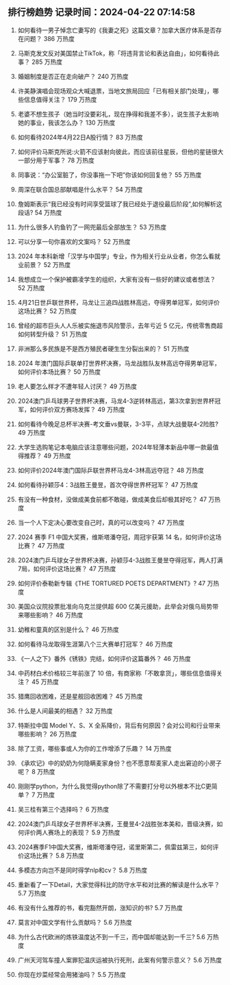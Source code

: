 
## 排行榜趋势 记录时间：2024-04-22 07:14:58
  
  1. 如何看待一男子悼念亡妻写的《我妻之死》这篇文章？加拿大医疗体系是否存在问题？ 386 万热度
    
  2. 马斯克发文反对美国禁止TikTok，称「将违背言论和表达自由」，如何看待此事？ 285 万热度
    
  3. 婚姻制度是否正在走向破产？ 240 万热度
    
  4. 许美静演唱会现场观众大喊退票，当地文旅局回应「已有相关部门处理」，哪些信息值得关注？ 179 万热度
    
  5. 老婆不想生孩子（她当时没要彩礼，现在挣得和我差不多），说生孩子太影响她的事业，我该怎么办？ 130 万热度
    
  6. 如何看待2024年4月22日A股行情？ 83 万热度
    
  7. 如何评价马斯克所说:火箭不应该射向彼此，而应该前往星辰，但他的星链很大一部分用于军事？ 78 万热度
    
  8. 同事说：“办公室脏了，你没事拖一下吧”你该如何回复他？ 55 万热度
    
  9. 周深在联合国总部献唱是什么水平？ 54 万热度
    
  10. 詹姆斯表示“我已经没有时间享受篮球了我已经处于退役最后阶段”,如何解析这段话? 54 万热度
    
  11. 为什么很多人钓鱼钓了一网兜最后全部放生？ 53 万热度
    
  12. 可以分享一句你喜欢的文案吗？ 52 万热度
    
  13. 2024 年本科新增「汉学与中国学」专业，作为相关行业从业者，你怎么看就业前景？ 52 万热度
    
  14. 我想成立一个保护被霸凌学生的组织，大家有没有一些好的建议或者想法？ 52 万热度
    
  15. 4月21日世乒联世界杯，马龙让三追四战胜林高远，夺得男单冠军，如何评价这场比赛？ 52 万热度
    
  16. 曾经的超市巨头人人乐被实施退市风险警示，去年亏近 5 亿元，传统零售商超如何转型升级？ 51 万热度
    
  17. 非洲那么多民族是不是西方殖民者硬生生分裂出来的？ 51 万热度
    
  18. 2024 年澳门国际乒联单打世界杯决赛，马龙战胜队友林高远夺得男单冠军，如何评价本场比赛？ 50 万热度
    
  19. 老人要怎么样才不遭年轻人讨厌？ 49 万热度
    
  20. 2024澳门乒乓球男子世界杯决赛，马龙4-3逆转林高远，第3次拿到世界杯冠军，如何评价双方赛场发挥？ 49 万热度
    
  21. 如何看待今晚足总杯半决赛-考文垂vs曼联，3-3平，点球大战曼联4-2险胜? 49 万热度
    
  22. 大学生选购笔记本电脑应该注意哪些问题，2024年轻薄本新品中哪一款最值得推荐？ 49 万热度
    
  23. 如何评价2024年澳门国际乒联世界杯马龙4-3林高远夺冠？ 48 万热度
    
  24. 如何看待孙颖莎4：3战胜王曼昱，首次夺得世界杯冠军？ 47 万热度
    
  25. 有没有一种食材，没做成美食前都不敢碰，做成美食后却极其好吃？ 47 万热度
    
  26. 当一个人下定决心要改变自己时，真的可以改变吗？ 47 万热度
    
  27. 2024 赛季 F1 中国大奖赛，维斯塔潘夺冠，周冠宇获第 14 名，如何评价这场比赛？ 47 万热度
    
  28. 2024澳门乒乓球女子世界杯决赛，孙颖莎4-3战胜王曼昱夺得冠军，两人打满7局，如何评价这场比赛？ 47 万热度
    
  29. 如何评价泰勒新专辑《THE TORTURED POETS DEPARTMENT》? 47 万热度
    
  30. 美国众议院投票批准向乌克兰提供超 600 亿美元援助，此举会对俄乌局势带来哪些影响？ 46 万热度
    
  31. 幼稚和童真的区别是什么？ 46 万热度
    
  32. 如何看待马龙取得生涯第八个三大赛单打冠军？ 46 万热度
    
  33. 《一人之下》番外《锈铁》完结，如何评价这篇番外？ 46 万热度
    
  34. 中药材白术价格较三年前涨了 10 倍，有商家称「不敢拿货」，哪些信息值得关注？ 45 万热度
    
  35. 猎鹰回收困难，还是星舰回收困难？ 45 万热度
    
  36. 什么是人间最美的相遇？ 32 万热度
    
  37. 特斯拉中国 Model Y、S、X 全系降价，背后有何原因？会对公司和行业带来哪些影响？ 26 万热度
    
  38. 除了工资，哪些事或人为你的工作增添了乐趣？ 14 万热度
    
  39. 《承欢记》中的奶奶为何隐瞒麦家身份？也不愿意帮麦家人走出窘迫的小房子呢？ 8 万热度
    
  40. 刚刚学python，为什么我觉得python除了不需要打分号以外根本不比C更简单？ 7 万热度
    
  41. 吴三桂有第三个选择吗？ 6 万热度
    
  42. 2024澳门乒乓球女子世界杯半决赛，王曼昱4-2战胜张本美和，晋级决赛，如何评价两人赛场上的表现？ 5.9 万热度
    
  43. 2024赛季F1中国大奖赛，维斯塔潘夺冠，诺里斯第二，佩雷兹第三，如何评价这场比赛？ 5.8 万热度
    
  44. 多模态方向岂不是同时得学nlp和cv？ 5.8 万热度
    
  45. 重新看了一下Detail，大家觉得科比的防守水平和对比赛的解读是什么水平？ 5.7 万热度
    
  46. 有没有什么推荐的书，看完豁然开朗，涨知识的书? 5.7 万热度
    
  47. 莫言对中国文学有什么贡献吗？ 5.6 万热度
    
  48. 为什么古代欧洲的炼铁温度达不到一千三，而中国却能达到一千三? 5.6 万热度
    
  49. 广州天河驾车撞人案罪犯温庆运被执行死刑，此案有何警示意义？ 5.6 万热度
    
  50. 你现在炒菜经常会用猪油吗？ 5.5 万热度
    